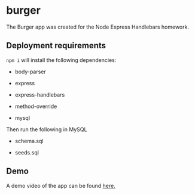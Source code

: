 # burger

The Burger app was created for the Node Express Handlebars homework.

## Deployment requirements

`npm i` will install the following dependencies:

* body-parser

* express

* express-handlebars

* method-override

* mysql

Then run the following in MySQL

* schema.sql

* seeds.sql

## Demo

A demo video of the app can be found [here.](https://streamable.com/n3ftp)